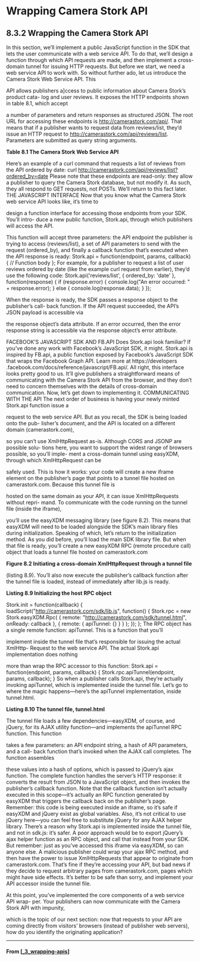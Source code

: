 # Wrapping Camera Stork API

## **8.3.2 Wrapping the Camera Stork API**

In this section, we’ll implement a public JavaScript function in the SDK that lets the
user communicate with a web service API. To do that, we’ll design a function through
which API requests are made, and then implement a cross-domain tunnel for issuing
HTTP requests. But before we start, we need a web service API to work with.
So without further ado, let us introduce the Camera Stork Web Service API. This

API allows publishers a]ccess to public information about Camera Stork’s product cata-
log and user reviews. It exposes the HTTP endpoints shown in table 8.1, which accept

a number of parameters and return responses as structured JSON.
The root URL for accessing these endpoints is http://camerastork.com/api/. That
means that if a publisher wants to request data from reviews/list, they’d issue an
HTTP request to http://camerastork.com/api/reviews/list. Parameters are submitted
as query string arguments.

**Table 8.1 The Camera Stork Web Service API**

Here’s an example of a curl command that requests a list of reviews from the API
ordered by date:
curl http://camerastork.com/api/reviews/list?ordered_by=date
Please note that these endpoints are read-only: they allow a publisher to query the
Camera Stork database, but not modify it. As such, they all respond to GET requests,
not POSTs. We’ll return to this fact later.
THE JAVASCRIPT INTERFACE
Now that you know what the Camera Stork web service API looks like, it’s time to

design a function interface for accessing those endpoints from your SDK. You’ll intro-
duce a new public function, Stork.api, through which publishers will access the API.

This function will accept three parameters: the API endpoint the publisher is trying to
access (reviews/list), a set of API parameters to send with the request
(ordered_by), and finally a callback function that’s executed when the API response is
ready:
Stork.api = function(endpoint, params, callback) {
// Function body
};
For example, for a publisher to request a list of user reviews ordered by date (like the
example curl request from earlier), they’d use the following code:
Stork.api('reviews/list', { ordered_by: 'date' }, function(response) {
if (response.error) {
console.log("An error occurred: " + response.error);
} else {
console.log(response.data);
}
});

When the response is ready, the SDK passes a response object to the publisher’s call-
back function. If the API request succeeded, the API’s JSON payload is accessible via

the response object’s data attribute. If an error occurred, then the error response
string is accessible via the response object’s error attribute.

FACEBOOK’S JAVASCRIPT SDK AND FB.API Does Stork.api look familiar? If
you’ve done any work with Facebook’s JavaScript SDK, it might. Stork.api
is inspired by FB.api, a public function exposed by Facebook’s JavaScript
SDK that wraps the Facebook Graph API. Learn more at https://developers
.facebook.com/docs/reference/javascript/FB.api/.
All right, this interface looks pretty good to us. It’ll give publishers a straightforward
means of communicating with the Camera Stork API from the browser, and they don’t
need to concern themselves with the details of cross-domain communication. Now,
let’s get down to implementing it.
COMMUNICATING WITH THE API
The next order of business is having your newly minted Stork.api function issue a

request to the web service API. But as you recall, the SDK is being loaded onto the pub-
lisher’s document, and the API is located on a different domain (camerastork.com),

so you can’t use XmlHttpRequest as-is. Although CORS and JSONP are possible solu-
tions here, you want to support the widest range of browsers possible, so you’ll imple-
ment a cross-domain tunnel using easyXDM, through which XmlHttpRequest can be

safely used.
This is how it works: your code will create a new iframe element on the publisher’s
page that points to a tunnel file hosted on camerastork.com. Because this tunnel file is

hosted on the same domain as your API, it can issue XmlHttpRequests without repri-
mand. To communicate with the code running on the tunnel file (inside the iframe),

you’ll use the easyXDM messaging library (see figure 8.2). This means that easyXDM
will need to be loaded alongside the SDK’s main library files during initialization.
Speaking of which, let’s return to the initialization method. As you did before, you’ll
load the main SDK library file. But when that file is ready, you’ll create a new easyXDM
RPC (remote procedure call) object that loads a tunnel file hosted on camerastork.com

**Figure 8.2 Initiating a cross-domain XmlHttpRequest through a tunnel file**

(listing 8.9). You’ll also now execute the publisher’s callback function after the tunnel
file is loaded, instead of immediately after lib.js is ready.

**Listing 8.9 Initializing the host RPC object**

Stork.init = function(callback) {
loadScript("http://camerastork.com/sdk/lib.js", function() {
Stork.rpc = new Stork.easyXDM.Rpc(
{
remote: "http://camerastork.com/sdk/tunnel.html",
onReady: callback
},
{
remote: {
apiTunnel: {}
}
}
);
});
};
The RPC object has a single remote function: apiTunnel. This is a function that you’ll

implement inside the tunnel file that’s responsible for issuing the actual XmlHttp-
Request to the web service API. The actual Stork.api implementation does nothing

more than wrap the RPC accessor to this function:
Stork.api = function(endpoint, params, callback) {
Stork.rpc.apiTunnel(endpoint, params, callback);
}
So when a publisher calls Stork.api, they’re actually invoking apiTunnel, which is
implemented inside the tunnel file. Let’s go to where the magic happens—here’s the
apiTunnel implementation, inside tunnel.html.

**Listing 8.10 The tunnel file, tunnel.html**

<!DOCTYPE html>
<html>
<script src="http://camerastork.com/lib/easyXDM.js"></script>
<script src="http://camerastork.com/lib/jquery.js"></script>
<script>
function apiTunnel(endpoint, params, callback) {
var options = {
url: 'http://camerastork.com/api/' + endpoint,
data: params,
type: 'GET'
};
options.complete = function(xhr) {
var response = {};
if (xhr.status !== 200) {
response.error = xhr.responseText;
} else {
response.data = JSON.parse(xhr.responseText);
}
callback(response);
};
jQuery.ajax(options);
}
var rpc = new easyXDM.Rpc({}, {
local: {
apiTunnel: apiTunnel
}
});
</script>
</html>

The tunnel file loads a few dependencies—easyXDM, of course, and jQuery, for its
AJAX utility function—and implements the apiTunnel RPC function. This function

takes a few parameters: an API endpoint string, a hash of API parameters, and a call-
back function that’s invoked when the AJAX call completes. The function assembles

these values into a hash of options, which is passed to jQuery’s ajax function. The
complete function handles the server’s HTTP response: it converts the result from
JSON to a JavaScript object, and then invokes the publisher’s callback function. Note
that the callback function isn’t actually executed in this scope—it’s actually an RPC
function generated by easyXDM that triggers the callback back on the publisher’s page.
Remember: this code is being executed inside an iframe, so it’s safe if easyXDM and
jQuery exist as global variables. Also, it’s not critical to use jQuery here—you can feel
free to substitute jQuery for any AJAX helper library.
There’s a reason why Stork.api is implemented inside the tunnel file, and not in
sdk.js: it’s safer. A poor approach would be to export jQuery’s ajax helper function as
an RPC object, and call that instead from your SDK. But remember: just as you’ve
accessed this iframe via easyXDM, so can anyone else. A malicious publisher could
wrap your ajax RPC method, and then have the power to issue XmlHttpRequests that
appear to originate from camerastork.com. That’s fine if they’re accessing your API,
but bad news if they decide to request arbitrary pages from camerastork.com, pages
which might have side effects. It’s better to be safe than sorry, and implement your API
accessor inside the tunnel file.

At this point, you’ve implemented the core components of a web service API wrap-
per. Your publishers can now communicate with the Camera Stork API with impunity,

which is the topic of our next section: now that requests to your API are coming
directly from visitors’ browsers (instead of publisher web servers), how do you identify
the originating application?

---

#### From [[_3_wrapping-apis]]

[//begin]: # "Autogenerated link references for markdown compatibility"
[_3_wrapping-apis]: _3_wrapping-apis "Wraping APIs"
[//end]: # "Autogenerated link references"
